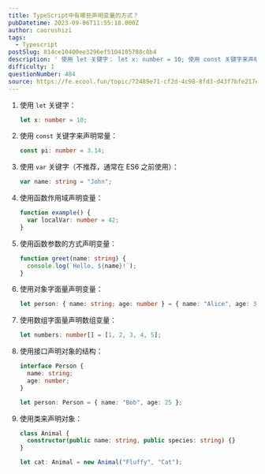 ```yaml
---
title: TypeScript中有哪些声明变量的方式？
pubDatetime: 2023-09-06T11:55:18.000Z
author: caorushizi
tags:
  - Typescript
postSlug: 814ce10400ee3296ef5104105788c8b4
description: ' 使用 let 关键字： let x: number = 10; 使用 const 关键字来声明常量： const pi: number = 3.14; 使用 var 关键字（不推荐，通常在ES6之前使用）： var name: string = "John"; 使用函数作用域声明变量： function example() { var localVar: number = 42; } 使用函数参'
difficulty: 1
questionNumber: 484
source: https://fe.ecool.fun/topic/72489e71-cf2d-4c98-8fd3-d43f7bfe217e
---
```


1. 使用 `let` 关键字：

   ```typescript
   let x: number = 10;
   ```

2. 使用 `const` 关键字来声明常量：

   ```typescript
   const pi: number = 3.14;
   ```

3. 使用 `var` 关键字（不推荐，通常在 ES6 之前使用）：

   ```typescript
   var name: string = "John";
   ```

4. 使用函数作用域声明变量：

   ```typescript
   function example() {
     var localVar: number = 42;
   }
   ```

5. 使用函数参数的方式声明变量：

   ```typescript
   function greet(name: string) {
     console.log(`Hello, ${name}!`);
   }
   ```

6. 使用对象字面量声明变量：

   ```typescript
   let person: { name: string; age: number } = { name: "Alice", age: 30 };
   ```

7. 使用数组字面量声明数组变量：

   ```typescript
   let numbers: number[] = [1, 2, 3, 4, 5];
   ```

8. 使用接口声明对象的结构：

   ```typescript
   interface Person {
     name: string;
     age: number;
   }

   let person: Person = { name: "Bob", age: 25 };
   ```

9. 使用类来声明对象：

   ```typescript
   class Animal {
     constructor(public name: string, public species: string) {}
   }

   let cat: Animal = new Animal("Fluffy", "Cat");
   ```
